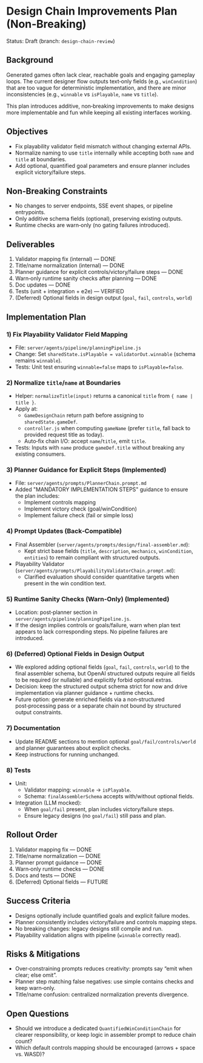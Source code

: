 # Design Chain Improvements Plan (Non‑Breaking)

Status: Draft (branch: `design-chain-review`)

## Background

Generated games often lack clear, reachable goals and engaging gameplay loops. The current designer flow outputs text‑only fields (e.g., `winCondition`) that are too vague for deterministic implementation, and there are minor inconsistencies (e.g., `winnable` vs `isPlayable`, `name` vs `title`).

This plan introduces additive, non‑breaking improvements to make designs more implementable and fun while keeping all existing interfaces working.

## Objectives

- Fix playability validator field mismatch without changing external APIs.
- Normalize naming to use `title` internally while accepting both `name` and `title` at boundaries.
- Add optional, quantified goal parameters and ensure planner includes explicit victory/failure steps.

## Non‑Breaking Constraints

- No changes to server endpoints, SSE event shapes, or pipeline entrypoints.
- Only additive schema fields (optional), preserving existing outputs.
- Runtime checks are warn‑only (no gating failures introduced).

## Deliverables

1) Validator mapping fix (internal) — DONE
2) Title/name normalization (internal) — DONE
3) Planner guidance for explicit controls/victory/failure steps — DONE
4) Warn‑only runtime sanity checks after planning — DONE
5) Doc updates — DONE
6) Tests (unit + integration + e2e) — VERIFIED
7) (Deferred) Optional fields in design output (`goal`, `fail`, `controls`, `world`)

## Implementation Plan

### 1) Fix Playability Validator Field Mapping
- File: `server/agents/pipeline/planningPipeline.js`
- Change: Set `sharedState.isPlayable = validatorOut.winnable` (schema remains `winnable`).
- Tests: Unit test ensuring `winnable=false` maps to `isPlayable=false`.

### 2) Normalize `title`/`name` at Boundaries
- Helper: `normalizeTitle(input)` returns a canonical `title` from `{ name | title }`.
- Apply at:
  - `GameDesignChain` return path before assigning to `sharedState.gameDef`.
  - `controller.js` when computing `gameName` (prefer `title`, fall back to provided request title as today).
  - Auto‑fix chain I/O: accept `name`/`title`, emit `title`.
- Tests: Inputs with `name` produce `gameDef.title` without breaking any existing consumers.

### 3) Planner Guidance for Explicit Steps (Implemented)
- File: `server/agents/prompts/PlannerChain.prompt.md`
- Added "MANDATORY IMPLEMENTATION STEPS" guidance to ensure the plan includes:
  - Implement controls mapping
  - Implement victory check (goal/winCondition)
  - Implement failure check (fail or simple loss)

### 4) Prompt Updates (Back‑Compatible)
- Final Assembler (`server/agents/prompts/design/final-assembler.md`):
  - Kept strict base fields (`title`, `description`, `mechanics`, `winCondition`, `entities`) to remain compliant with structured outputs.
- Playability Validator (`server/agents/prompts/PlayabilityValidatorChain.prompt.md`):
  - Clarified evaluation should consider quantitative targets when present in the win condition text.

### 5) Runtime Sanity Checks (Warn‑Only) (Implemented)
- Location: post‑planner section in `server/agents/pipeline/planningPipeline.js`.
- If the design implies controls or goals/failure, warn when plan text appears to lack corresponding steps. No pipeline failures are introduced.

### 6) (Deferred) Optional Fields in Design Output
- We explored adding optional fields (`goal`, `fail`, `controls`, `world`) to the final assembler schema, but OpenAI structured outputs require all fields to be required (or nullable) and explicitly forbid optional extras.
- Decision: keep the structured output schema strict for now and drive implementation via planner guidance + runtime checks.
- Future option: generate enriched fields via a non‑structured post‑processing pass or a separate chain not bound by structured output constraints.

### 7) Documentation
- Update README sections to mention optional `goal/fail/controls/world` and planner guarantees about explicit checks.
- Keep instructions for running unchanged.

### 8) Tests
- Unit:
  - Validator mapping: `winnable` → `isPlayable`.
  - Schema: `finalAssemblerSchema` accepts with/without optional fields.
- Integration (LLM mocked):
  - When `goal/fail` present, plan includes victory/failure steps.
  - Ensure legacy designs (no `goal/fail`) still pass and plan.

## Rollout Order
1. Validator mapping fix — DONE
2. Title/name normalization — DONE
3. Planner prompt guidance — DONE
4. Warn‑only runtime checks — DONE
5. Docs and tests — DONE
6. (Deferred) Optional fields — FUTURE

## Success Criteria
- Designs optionally include quantified goals and explicit failure modes.
- Planner consistently includes victory/failure and controls mapping steps.
- No breaking changes: legacy designs still compile and run.
- Playability validation aligns with pipeline (`winnable` correctly read).

## Risks & Mitigations
- Over‑constraining prompts reduces creativity: prompts say “emit when clear; else omit”.
- Planner step matching false negatives: use simple contains checks and keep warn‑only.
- Title/name confusion: centralized normalization prevents divergence.

## Open Questions
- Should we introduce a dedicated `QuantifiedWinConditionChain` for clearer responsibility, or keep logic in assembler prompt to reduce chain count?
- Which default controls mapping should be encouraged (arrows + space vs. WASD)?
